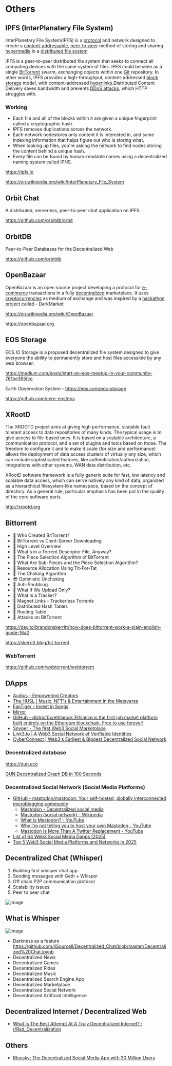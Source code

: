 # Others

## IPFS (InterPlanatery File System)

InterPlanetary File System(IPFS) is a [protocol](https://en.wikipedia.org/wiki/Communications_protocol) and network designed to create a [content-addressable](https://en.wikipedia.org/wiki/Content-addressable_storage), [peer-to-peer](https://en.wikipedia.org/wiki/Peer-to-peer) method of storing and sharing [hypermedia](https://en.wikipedia.org/wiki/Hypermedia) in a [distributed file system](https://en.wikipedia.org/wiki/Distributed_file_system)

IPFS is a peer-to-peer distributed file system that seeks to connect all computing devices with the same system of files. IPFS could be seen as a single [BitTorrent](https://en.wikipedia.org/wiki/BitTorrent) swarm, exchanging objects within one [Git](https://en.wikipedia.org/wiki/Git_(software)) repository. In other words, IPFS provides a high-throughput, content-addressed [block storage](https://en.wikipedia.org/wiki/Block_storage) model, with content-addressed [hyperlinks](https://en.wikipedia.org/wiki/Hyperlink).Distributed Content Delivery saves bandwidth and prevents [DDoS attacks](https://en.wikipedia.org/wiki/Denial-of-service_attack), which HTTP struggles with.

### Working

- Each file and all of the blocks within it are given a unique fingerprint called a cryptographic hash.
- IPFS removes duplications across the network.
- Each network nodestores only content it is interested in, and some indexing information that helps figure out who is storing what.
- When looking up files, you're asking the network to find nodes storing the content behind a unique hash.
- Every file can be found by human-readable names using a decentralized naming system called IPNS.

https://ipfs.io

https://en.wikipedia.org/wiki/InterPlanetary_File_System

## Orbit Chat

A distributed, serverless, peer-to-peer chat application on IPFS

https://github.com/orbitdb/orbit

## OrbitDB

Peer-to-Peer Databases for the Decentralized Web

https://github.com/orbitdb

## OpenBazaar

OpenBazaar is an open source project developing a protocol for [e-commerce](https://en.wikipedia.org/wiki/E-commerce) transactions in a fully [decentralized](https://en.wikipedia.org/wiki/Decentralization) marketplace. It uses [cryptocurrencies](https://en.wikipedia.org/wiki/Cryptocurrency) as medium of exchange and was inspired by a [hackathon](https://en.wikipedia.org/wiki/Hackathon) project called - DarkMarket

https://en.wikipedia.org/wiki/OpenBazaar

https://openbazaar.org

## EOS Storage

EOS.IO Storage is a proposed decentralized file system designed to give everyone the ability to permanently store and host files accessible by any web browser.

https://medium.com/eosio/start-an-eos-meetup-in-your-community-761be355fce

Earth Observation System - https://eos.com/eos-storage

https://github.com/cern-eos/eos

## XRootD

The XROOTD project aims at giving high performance, scalable fault tolerant access to data repositories of many kinds. The typical usage is to give access to file-based ones. It is based on a scalable architecture, a communication protocol, and a set of plugins and tools based on those. The freedom to configure it and to make it scale (for size and performance) allows the deployment of data access clusters of virtually any size, which can include sophisticated features, like authentication/authorization, integrations with other systems, WAN data distribution, etc.

XRootD software framework is a fully generic suite for fast, low latency and scalable data access, which can serve natively any kind of data, organized as a hierarchical filesystem-like namespace, based on the concept of directory. As a general rule, particular emphasis has been put in the quality of the core software parts.

http://xrootd.org

## Bittorrent

- 💭 Who Created BitTorrent?
- 🥊 BitTorrent vs Cient-Server Downloading
- 📑 High Level Overview
- 📁 What's in a Torrent Descriptor File, Anyway?
- 🧀 The Piece Selection Algorithm of BitTorrent
- 🌆 What Are Sub-Pieces and the Piece Selection Algorithm?
- 🌱 Resource Allocation Using Tit-For-Tat
- 🎐 The Choking Algorithm
- 😎 Optimistic Unchoking
- 🤕 Anti-Snubbing
- 🤔 What If We Upload Only?
- 🐝 What Is a Tracker?
- 🧲 Magnet Links - Trackerless Torrents
- 🐍 Distributed Hash Tables
- 📌 Routing Table
- 🤺 Attacks on BitTorrent

https://dev.to/brandonskerritt/how-does-bittorrent-work-a-plain-english-guide-16a2

https://skerritt.blog/bit-torrent

### WebTorrent

https://github.com/webtorrent/webtorrent

## DApps

- [Audius - Empowering Creators](https://audius.co/)
- [The HUSL | Music, NFT's & Entertainment in the Metaverse](https://thehusl.io/)
- [FanTiger - Invest in Songs](https://www.fantiger.com/)
- [Mirror](https://mirror.xyz/)
- [GitHub - district0x/ethlance: Ethlance is the first job market platform built entirely on the Ethereum blockchain. Free to use forever!](https://github.com/district0x/ethlance)
- [Snyper - The first Web3 Social Marketplace](https://snyper.notion.site/Snyper-Angel-Memo-V1-3-73117de4d4cf44b7bcc6208b5e915cc0)
- [Link3.to | A Web3 Social Network of Verifiable Identities](https://link3.to/)
- [CyberConnect | Web3's Earliest & Biggest Decentralized Social Network](https://cyberconnect.me/)

### Decentralized database

https://gun.eco

[GUN Decentralized Graph DB in 100 Seconds](https://www.youtube.com/watch?v=oTQXzhm8w_8)

### Decentralized Social Network (Social Media Platforms)

- [GitHub - mastodon/mastodon: Your self-hosted, globally interconnected microblogging community](https://github.com/mastodon/mastodon)
	- [Mastodon - Decentralized social media](https://joinmastodon.org/)
	- [Mastodon (social network) - Wikipedia](https://en.wikipedia.org/wiki/Mastodon_(social_network))
	- [What is Mastodon? - YouTube](https://www.youtube.com/watch?v=IPSbNdBmWKE&ab_channel=Mastodon)
	- [Why I'm not telling you to host your own Mastodon - YouTube](https://www.youtube.com/watch?v=mqocW7DUFpg)
	- [Mastodon Is More Than A Twitter Replacement - YouTube](https://www.youtube.com/watch?v=0H-P7LhFy2A)
- [List of 64 Web3 Social Media Dapps (2025)](https://www.alchemy.com/dapps/best/web3-social-media-dapps)
- [Top 5 Web3 Social Media Platforms and Networks in 2025](https://ninjapromo.io/best-web3-social-media-platforms)

## Decentralized Chat (Whisper)

1. Building first whisper chat app
2. Sending messages with Geth + Whisper
3. Off chain P2P communication protocol
4. Scalability issues
5. Peer to peer chat

![image](../media/decentral-Intro-image1.jpg)

## What is Whisper

![image](../media/decentral-Intro-image2.jpg)

- Darkness as a feature
    https://github.com/llSourcell/Decentralized_Chat/blob/master/Decentralized%20Chat.ipynb
- Decentralized News
- Decentralized Games
- Decentralized Rides
- Decentralized Music
- Decentralized Search Engine App
- Decentralized Marketplace
- Decentralized Social Network
- Decentralized Artificial Intelligence

## Decentralized Internet / Decentralized Web

- [What Is The Best Attempt At A Truly Decentralized Internet? : r/Rad\_Decentralization](https://www.reddit.com/r/Rad_Decentralization/comments/mwg376/what_is_the_best_attempt_at_a_truly_decentralized/)

## Others

- [Bluesky: The Decentralized Social Media App with 30 Million Users](https://blog.bytebytego.com/p/bluesky-the-decentralized-social)
